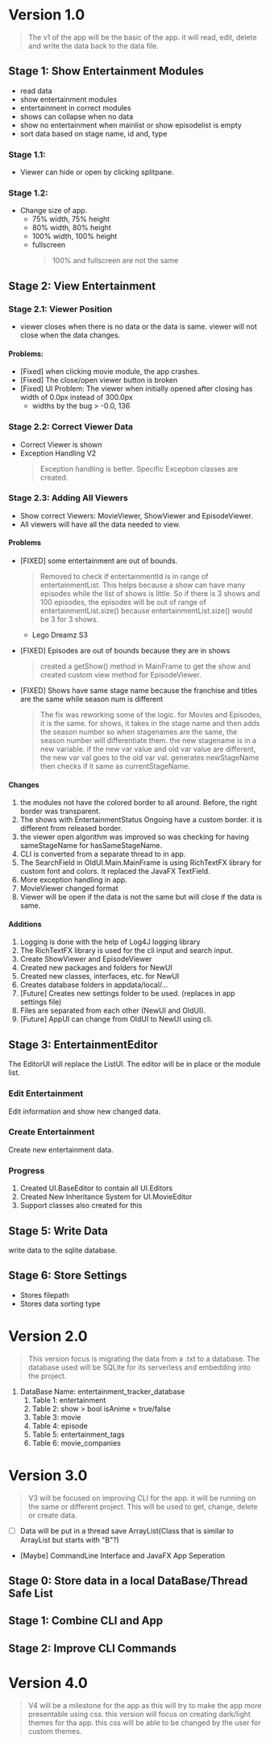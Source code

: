 # Version 1.0

> The v1 of the app will be the basic of the app. it will read, edit, delete and write the data back to the data file.

## Stage 1: Show Entertainment Modules

- read data
- show entertainment modules
- entertainment in correct modules
- shows can collapse when no data
- show no entertainment when mainlist or show episodelist is empty
- sort data based on stage name, id and, type

### Stage 1.1:

- Viewer can hide or open by clicking splitpane.

### Stage 1.2:

- Change size of app.
    - 75% width, 75% height
    - 80% width, 80% height
    - 100% width, 100% height
    - fullscreen
      > 100% and fullscreen are not the same

## Stage 2: View Entertainment

### Stage 2.1: Viewer Position

- viewer closes when there is no data or the data is same. viewer will not close when the data changes.

#### Problems:

- [Fixed] when clicking movie module, the app crashes.
- [Fixed] The close/open viewer button is broken
- [Fixed] UI Problem: The viewer when initially opened after closing has width of 0.0px instead of 300.0px
    - widths by the bug > -0.0, 136

### Stage 2.2: Correct Viewer Data

- Correct Viewer is shown
- Exception Handling V2
  > Exception handling is better. Specific Exception classes are created.

### Stage 2.3: Adding All Viewers

- Show correct Viewers: MovieViewer, ShowViewer and EpisodeViewer.
- All viewers will have all the data needed to view.

#### Problems

- [FIXED] some entertainment are out of bounds.
  > Removed to check if entertainmentId is in range of entertainmentList. This helps because a show can have many
  episodes while the list of shows is little. So if there is 3 shows and 100 episodes, the episodes will be out of range
  of entertainmentList.size() because entertainmentList.size() would be 3 for 3 shows.
    - Lego Dreamz S3

- [FIXED] Episodes are out of bounds because they are in shows
  > created a getShow() method in MainFrame to get the show and created custom view method for EpisodeViewer.

- [FIXED] Shows have same stage name because the franchise and titles are the same while season num is different
  > The fix was reworking some of the logic. for Movies and Episodes, it is the same. for shows, it takes in the stage
  name and then adds the season number so when stagenames are the same, the season number will differentiate them. the
  new stagename is in a new variable. if the new var value and old var value are different, the new var val goes to the
  old var val. generates newStageName then checks if it same as currentStageName.

#### Changes

1. the modules not have the colored border to all around. Before, the right border was transparent.
2. The shows with EntertainmentStatus Ongoing have a custom border. it is different from released border.
3. the viewer open algorithm was improved so was checking for having sameStageName for hasSameStageName.
4. CLI is converted from a separate thread to in app.
5. The SearchField in OldUI.Main.MainFrame is using RichTextFX library for custom font and colors. It replaced the
   JavaFX TextField.
6. More exception handling in app.
7. MovieViewer changed format
8. Viewer will be open if the data is not the same but will close if the data is same.

#### Additions

1. Logging is done with the help of Log4J logging library
2. The RichTextFX library is used for the cli input and search input.
3. Create ShowViewer and EpisodeViewer
4. Created new packages and folders for NewUI
5. Created new classes, interfaces, etc. for NewUI
6. Creates database folders in appdata/local/...
7. [Future] Creates new settings folder to be used. (replaces in app settings file)
8. Files are separated from each other (NewUI and OldUI).
9. [Future] AppUI can change from OldUI to NewUI using cli.

## Stage 3: EntertainmentEditor

The EditorUI will replace the ListUI. The editor will be in place or the module list.

### Edit Entertainment

Edit information and show new changed data.

### Create Entertainment

Create new entertainment data.

### Progress

1. Created UI.BaseEditor to contain all UI.Editors
2. Created New Inheritance System for UI.MovieEditor
3. Support classes also created for this

## Stage 5: Write Data

write data to the sqlite database.

## Stage 6: Store Settings

- Stores filepath
- Stores data sorting type

# Version 2.0

> This version focus is migrating the data from a .txt to a database. The database used will be SQLite for its
> serverless and embedding into the project.

1. DataBase Name: entertainment_tracker_database
    1. Table 1: entertainment
    2. Table 2: show > bool isAnime = true/false
    3. Table 3: movie
    4. Table 4: episode
    5. Table 5: entertainment_tags
    6. Table 6: movie_companies

# Version 3.0

> V3 will be focused on improving CLI for the app. it will be running on the same or different project. This will be
> used to get, change, delete or create data.

- [ ] Data will be put in a thread save ArrayList(Class that is similar to ArrayList but starts with "B"?)
- [Maybe] CommandLine Interface and JavaFX App Seperation

## Stage 0: Store data in a local DataBase/Thread Safe List

## Stage 1: Combine CLI and App

## Stage 2: Improve CLI Commands

# Version 4.0

> V4 will be a milestone for the app as this will try to make the app more presentable using css. this version will
> focus on creating dark/light themes for tha app. this css will be able to be changed by the user for custom themes.
